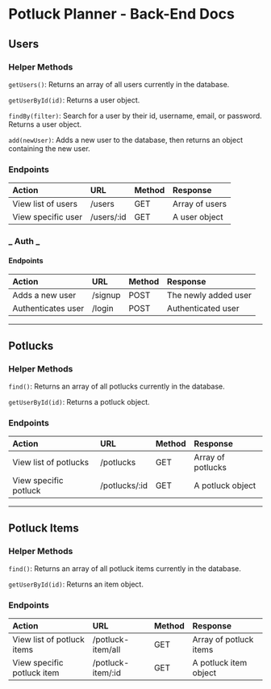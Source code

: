 # Potluck Planner - Back-End Docs

## Users

### Helper Methods

`getUsers()`: Returns an array of all users currently in the database.

`getUserById(id)`: Returns a user object.

`findBy(filter)`: Search for a user by their id, username, email, or password. Returns a user object.

`add(newUser)`: Adds a new user to the database, then returns an object containing the new user.

### Endpoints

| Action             | URL        | Method | Response       |
| :----------------- | :--------- | :----- | :------------- |
| View list of users | /users     | GET    | Array of users |
| View specific user | /users/:id | GET    | A user object  |

### **_ Auth _**

#### Endpoints

| Action             | URL     | Method | Response             |
| :----------------- | :------ | :----- | :------------------- |
| Adds a new user    | /signup | POST   | The newly added user |
| Authenticates user | /login  | POST   | Authenticated user   |

---

## Potlucks

### Helper Methods

`find()`: Returns an array of all potlucks currently in the database.

`getUserById(id)`: Returns a potluck object.

### Endpoints

| Action                | URL           | Method | Response          |
| :-------------------- | :------------ | :----- | :---------------- |
| View list of potlucks | /potlucks     | GET    | Array of potlucks |
| View specific potluck | /potlucks/:id | GET    | A potluck object  |

---

## Potluck Items

### Helper Methods

`find()`: Returns an array of all potluck items currently in the database.

`getUserById(id)`: Returns an item object.

### Endpoints

| Action                     | URL               | Method | Response               |
| :------------------------- | :---------------- | :----- | :--------------------- |
| View list of potluck items | /potluck-item/all | GET    | Array of potluck items |
| View specific potluck item | /potluck-item/:id | GET    | A potluck item object  |
